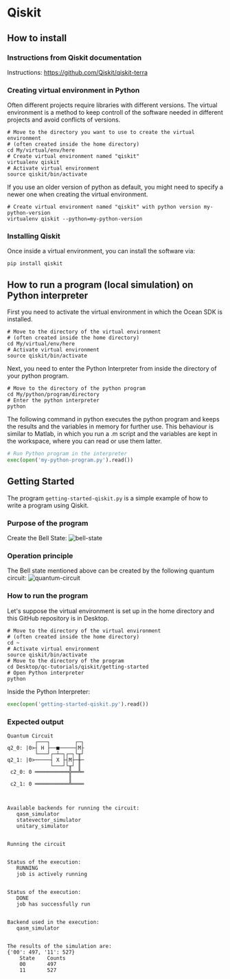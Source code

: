 # Qiskit

## How to install

### Instructions from Qiskit documentation

Instructions: https://github.com/Qiskit/qiskit-terra

### Creating virtual environment in Python
Often different projects require libraries with different versions. The virtual environment is a method to keep controll of the software needed in different projects and avoid conflicts of versions.

```shell
# Move to the directory you want to use to create the virtual environment
# (often created inside the home directory)
cd My/virtual/env/here
# Create virtual environment named "qiskit"
virtualenv qiskit
# Activate virtual environment
source qiskit/bin/activate
```
If you use an older version of python as default, you might need to specify a newer one when creating the virtual environment.
```shell
# Create virtual environment named "qiskit" with python version my-python-version
virtualenv qiskit --python=my-python-version
```

### Installing Qiskit
Once inside a virtual environment, you can install the software via:

```shell
pip install qiskit
```


## How to run a program (local simulation) on Python interpreter

First you need to activate the virtual environment in which the Ocean SDK is installed.

```shell
# Move to the directory of the virtual environment
# (often created inside the home directory)
cd My/virtual/env/here
# Activate virtual environment
source qiskit/bin/activate
```

Next, you need to enter the Python Interpreter from inside the directory of your python program.

```shell
# Move to the directory of the python program
cd My/python/program/directory
# Enter the python interpreter
python
```

The following command in python executes the python program and keeps the results and the variables in memory for further use. This behaviour is similar to Matlab, in which you run a .m script and the variables are kept in the workspace, where you can read or use them latter. 

```python
# Run Python program in the interpreter
exec(open('my-python-program.py').read())
```

## Getting Started

The program `getting-started-qiskit.py` is a simple example of how to write a program using Qiskit. 

### Purpose of the program
Create the Bell State:
![bell-state](images/bell-state.png)



### Operation principle 

The Bell state mentioned above can be created by the following quantum circuit:
![quantum-circuit](images/quantum-circuit.png)


### How to run the program

Let's suppose the virtual environment is set up in the home directory and this GitHub repository is in Desktop.
```shell
# Move to the directory of the virtual environment
# (often created inside the home directory)
cd ~
# Activate virtual environment
source qiskit/bin/activate
# Move to the directory of the program
cd Desktop/qc-tutorials/qiskit/getting-started
# Open Python interpreter
python
```

Inside the Python Interpreter:

```python
exec(open('getting-started-qiskit.py').read())
```

### Expected output

```
Quantum Circuit
         ┌───┐        ┌─┐
q2_0: |0>┤ H ├──■─────┤M├
         └───┘┌─┴─┐┌─┐└╥┘
q2_1: |0>─────┤ X ├┤M├─╫─
              └───┘└╥┘ ║ 
 c2_0: 0 ═══════════╬══╩═
                    ║    
 c2_1: 0 ═══════════╩════
                         


Available backends for running the circuit:
   qasm_simulator
   statevector_simulator
   unitary_simulator


Running the circuit


Status of the execution:
   RUNNING
   job is actively running


Status of the execution:
   DONE
   job has successfully run


Backend used in the execution:
   qasm_simulator


The results of the simulation are:
{'00': 497, '11': 527}
    State    Counts
    00       497
    11       527

```



